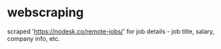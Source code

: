 # webscraping
scraped 'https://nodesk.co/remote-jobs/' for job details - job title, salary, company info, etc. 
